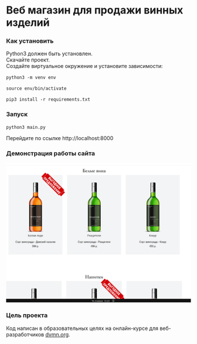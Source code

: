 # Веб магазин для продажи винных изделий



### Как установить
Python3 должен быть установлен.  
Скачайте проект.  
Создайте виртуальное окружение и установите зависимости:

```commandline
python3 -m venv env
```
```commandline
source env/bin/activate
```
```commandline
pip3 install -r requirements.txt
```

### Запуск
```commandline
python3 main.py
```
Перейдите по ссылке http://localhost:8000


### Демонстрация работы сайта
![](https://github.com/Skripko-A/wine-shop/blob/master/demo.png)
### Цель проекта
Код написан в образовательных целях на онлайн-курсе для веб-разработчиков [dvmn.org](https://dvmn.org/).